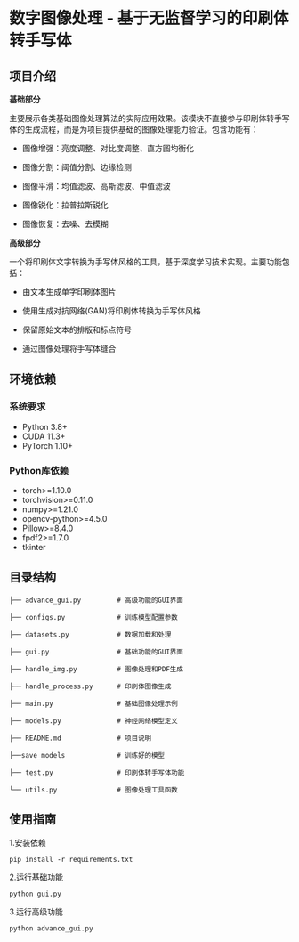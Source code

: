 # 数字图像处理 - 基于无监督学习的印刷体转手写体

## 项目介绍

**基础部分**
  
主要展示各类基础图像处理算法的实际应用效果。该模块不直接参与印刷体转手写体的生成流程，而是为项目提供基础的图像处理能力验证。包含功能有：
  - 图像增强：亮度调整、对比度调整、直方图均衡化
  
  - 图像分割：阈值分割、边缘检测
  
  - 图像平滑：均值滤波、高斯滤波、中值滤波
  
  - 图像锐化：拉普拉斯锐化
  
  - 图像恢复：去噪、去模糊

**高级部分**
  
一个将印刷体文字转换为手写体风格的工具，基于深度学习技术实现。主要功能包括：
  - 由文本生成单字印刷体图片
    
  - 使用生成对抗网络(GAN)将印刷体转换为手写体风格
    
  - 保留原始文本的排版和标点符号
    
  - 通过图像处理将手写体缝合

## 环境依赖
  
### 系统要求
- Python 3.8+
- CUDA 11.3+ 
- PyTorch 1.10+

### Python库依赖
- torch>=1.10.0
- torchvision>=0.11.0 
- numpy>=1.21.0
- opencv-python>=4.5.0
- Pillow>=8.4.0
- fpdf2>=1.7.0
- tkinter

## 目录结构
    ├── advance_gui.py         # 高级功能的GUI界面
    
    ├── configs.py             # 训练模型配置参数
    
    ├── datasets.py            # 数据加载和处理
    
    ├── gui.py                 # 基础功能的GUI界面
    
    ├── handle_img.py          # 图像处理和PDF生成
    
    ├── handle_process.py      # 印刷体图像生成
    
    ├── main.py                # 基础图像处理示例
    
    ├── models.py              # 神经网络模型定义
    
    ├── README.md              # 项目说明
    
    ├──save_models             # 训练好的模型
    
    ├── test.py                # 印刷体转手写体功能
    
    └── utils.py               # 图像处理工具函数


## 使用指南
1.安装依赖
  
    pip install -r requirements.txt

2.运行基础功能

    python gui.py

3.运行高级功能

    python advance_gui.py

